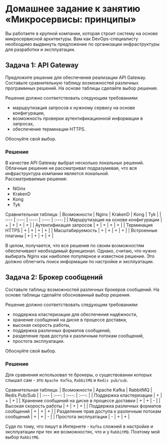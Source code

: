 
# Домашнее задание к занятию «Микросервисы: принципы»

Вы работаете в крупной компании, которая строит систему на основе микросервисной архитектуры.
Вам как DevOps-специалисту необходимо выдвинуть предложение по организации инфраструктуры для разработки и эксплуатации.

## Задача 1: API Gateway 

Предложите решение для обеспечения реализации API Gateway. Составьте сравнительную таблицу возможностей различных программных решений. На основе таблицы сделайте выбор решения.

Решение должно соответствовать следующим требованиям:
- маршрутизация запросов к нужному сервису на основе конфигурации,
- возможность проверки аутентификационной информации в запросах,
- обеспечение терминации HTTPS.

Обоснуйте свой выбор.

### Решение
В качестве API Gateway выбрал несколько локальных решений. Облачные решения не рассматривал подразумевая, что вся инфраструктура компании является локальной.  
Рассматриваемые решения:
- NGinx   
- KrakenD  
- Kong  
- Tyk  

Сравнительная таблица:
| Возможности | Nginx | KrakenD | Kong | Tyk |
| :--- | :---: | :---: | :---: | :---: | 
| Маршрутизация на основе конфигурации | + | + | + | + |
| Аутентификация запросов | + | + | + | + |
| Терминация HTTPS | + | + | + | + |
| Масштабируемость | + | + | + | + |
| Встроенные плагины | + | + | + | + |

В целом, получается, что все решения по своим возможностям обеспечивают необходимый функционал. Однако, считаю, что нужно выбирать Nginx как наиболее популярное и известное решение. Это должно облегчить поиск информации по настройке и эксплуатации.	


## Задача 2: Брокер сообщений

Составьте таблицу возможностей различных брокеров сообщений. На основе таблицы сделайте обоснованный выбор решения.

Решение должно соответствовать следующим требованиям:
- поддержка кластеризации для обеспечения надёжности,
- хранение сообщений на диске в процессе доставки,
- высокая скорость работы,
- поддержка различных форматов сообщений,
- разделение прав доступа к различным потокам сообщений,
- простота эксплуатации.

Обоснуйте свой выбор.

### Решение
Для сравнения использовал те брокеры, о существовании которых слышал сам - это `Apache Kafka`, `RabbitMQ` и `Redis pub/sub`.

Сравнительная таблица:
| Возможности | Apache Kafka | RabbitMQ | Redis Pub/Sub |
| :--- | :---: | :---: | :---: |
| Поддержка кластеризации | + | + | + |
| Хранение сообщений на диске в процессе доставки | + | + | - |
| Высокая скорость работы | + | + | + |
| Поддержка различных форматов сообщений | + | + | + |
| Разделение прав доступа к различным потокам сообщений | + | + | - |
| Простота эксплуатации | - | + | + |

Судя по тому, что пишут в Интернете - `Kafka` сложней в настройке и эксплуатации при тех же возможностях, что и у `RabbitMQ`. Поэтому мой выбор `RabbitMQ`.

